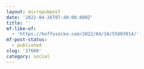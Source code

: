 ```yaml
---
layout: micropubpost
date: '2022-04-26T07:40:00.000Z'
title: ''
mf-like-of:
  - 'https://boffosocko.com/2022/04/18/55803914/'
mf-post-status:
  - published
slug: '27600'
category: social
---
```

